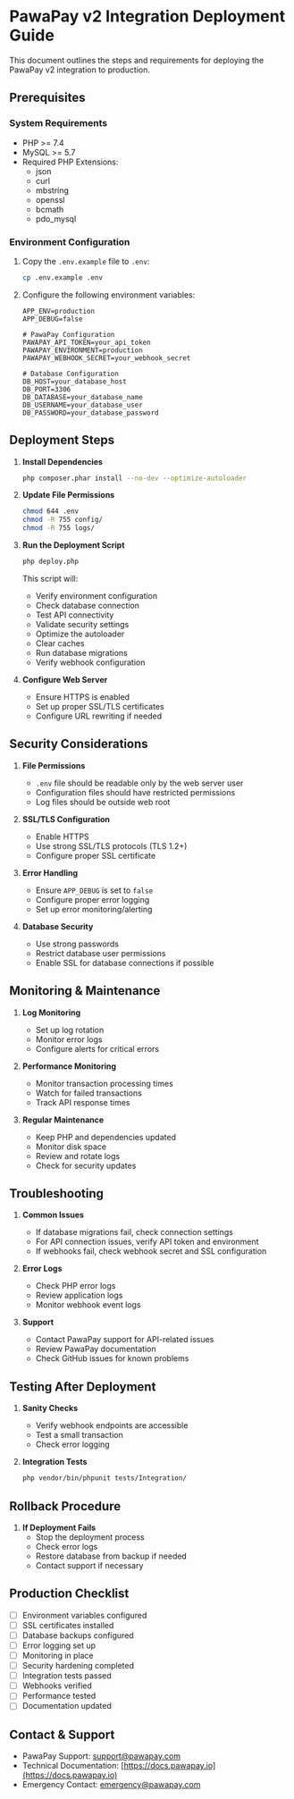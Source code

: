 # PawaPay v2 Integration Deployment Guide

This document outlines the steps and requirements for deploying the PawaPay v2 integration to production.

## Prerequisites

### System Requirements

- PHP >= 7.4
- MySQL >= 5.7
- Required PHP Extensions:
  - json
  - curl
  - mbstring
  - openssl
  - bcmath
  - pdo_mysql

### Environment Configuration

1. Copy the `.env.example` file to `.env`:
   ```bash
   cp .env.example .env
   ```

2. Configure the following environment variables:
   ```
   APP_ENV=production
   APP_DEBUG=false
   
   # PawaPay Configuration
   PAWAPAY_API_TOKEN=your_api_token
   PAWAPAY_ENVIRONMENT=production
   PAWAPAY_WEBHOOK_SECRET=your_webhook_secret
   
   # Database Configuration
   DB_HOST=your_database_host
   DB_PORT=3306
   DB_DATABASE=your_database_name
   DB_USERNAME=your_database_user
   DB_PASSWORD=your_database_password
   ```

## Deployment Steps

1. **Install Dependencies**
   ```bash
   php composer.phar install --no-dev --optimize-autoloader
   ```

2. **Update File Permissions**
   ```bash
   chmod 644 .env
   chmod -R 755 config/
   chmod -R 755 logs/
   ```

3. **Run the Deployment Script**
   ```bash
   php deploy.php
   ```
   This script will:
   - Verify environment configuration
   - Check database connection
   - Test API connectivity
   - Validate security settings
   - Optimize the autoloader
   - Clear caches
   - Run database migrations
   - Verify webhook configuration

4. **Configure Web Server**
   - Ensure HTTPS is enabled
   - Set up proper SSL/TLS certificates
   - Configure URL rewriting if needed

## Security Considerations

1. **File Permissions**
   - `.env` file should be readable only by the web server user
   - Configuration files should have restricted permissions
   - Log files should be outside web root

2. **SSL/TLS Configuration**
   - Enable HTTPS
   - Use strong SSL/TLS protocols (TLS 1.2+)
   - Configure proper SSL certificate

3. **Error Handling**
   - Ensure `APP_DEBUG` is set to `false`
   - Configure proper error logging
   - Set up error monitoring/alerting

4. **Database Security**
   - Use strong passwords
   - Restrict database user permissions
   - Enable SSL for database connections if possible

## Monitoring & Maintenance

1. **Log Monitoring**
   - Set up log rotation
   - Monitor error logs
   - Configure alerts for critical errors

2. **Performance Monitoring**
   - Monitor transaction processing times
   - Watch for failed transactions
   - Track API response times

3. **Regular Maintenance**
   - Keep PHP and dependencies updated
   - Monitor disk space
   - Review and rotate logs
   - Check for security updates

## Troubleshooting

1. **Common Issues**
   - If database migrations fail, check connection settings
   - For API connection issues, verify API token and environment
   - If webhooks fail, check webhook secret and SSL configuration

2. **Error Logs**
   - Check PHP error logs
   - Review application logs
   - Monitor webhook event logs

3. **Support**
   - Contact PawaPay support for API-related issues
   - Review PawaPay documentation
   - Check GitHub issues for known problems

## Testing After Deployment

1. **Sanity Checks**
   - Verify webhook endpoints are accessible
   - Test a small transaction
   - Check error logging

2. **Integration Tests**
   ```bash
   php vendor/bin/phpunit tests/Integration/
   ```

## Rollback Procedure

1. **If Deployment Fails**
   - Stop the deployment process
   - Check error logs
   - Restore database from backup if needed
   - Contact support if necessary

## Production Checklist

- [ ] Environment variables configured
- [ ] SSL certificates installed
- [ ] Database backups configured
- [ ] Error logging set up
- [ ] Monitoring in place
- [ ] Security hardening completed
- [ ] Integration tests passed
- [ ] Webhooks verified
- [ ] Performance tested
- [ ] Documentation updated

## Contact & Support

- PawaPay Support: [support@pawapay.com](mailto:support@pawapay.com)
- Technical Documentation: [https://docs.pawapay.io](https://docs.pawapay.io)
- Emergency Contact: [emergency@pawapay.com](mailto:emergency@pawapay.com)